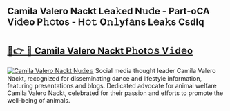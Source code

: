 ## Camila Valero Nackt L𝚎a𝚔ed N𝚞𝚍e - Part-oCA Vi𝚍𝚎o P𝚑𝚘tos - H𝚘𝚝 O𝚗𝚕yf𝚊ns L𝚎a𝚔s CsdIq

# <h2><a href="http://kf1cnl.oniu.top/?m=Camila+Valero+Nackt">🔗👉 🔴 Camila Valero Nackt P𝚑ot𝚘𝚜 V𝚒d𝚎o</a></h2>

[![Camila Valero Nackt Nu𝚍e𝚜](https://i.imgur.com/0qMVB7G.gif)](http://kf1cnl.oniu.top/?m=Camila+Valero+Nackt)
Social media thought leader Camila Valero Nackt, recognized for disseminating dance and lifestyle information, featuring presentations and blogs. Dedicated advocate for animal welfare Camila Valero Nackt, celebrated for their passion and efforts to promote the well-being of animals.  
